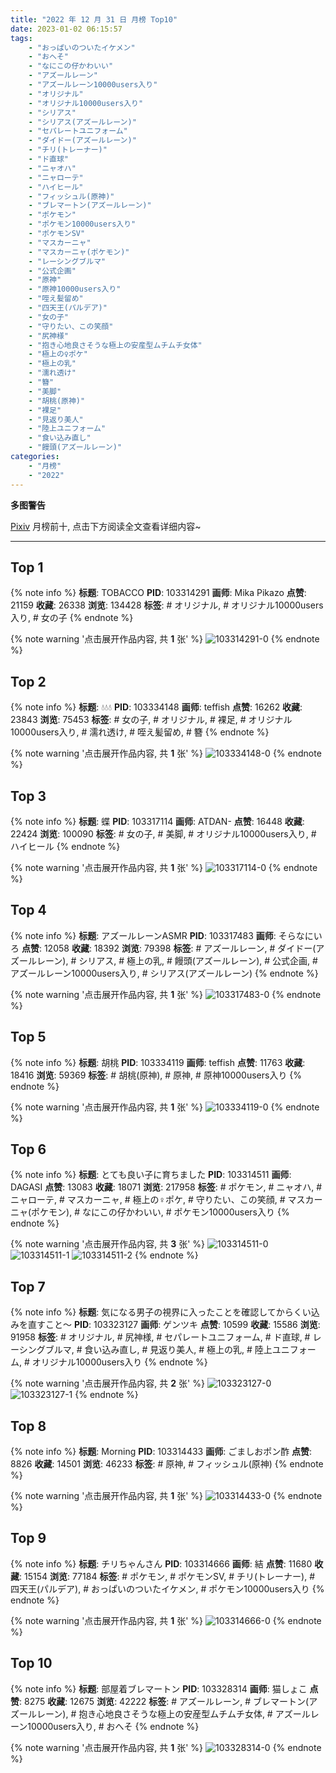 ```yaml
---
title: "2022 年 12 月 31 日 月榜 Top10"
date: 2023-01-02 06:15:57
tags:
    - "おっぱいのついたイケメン"
    - "おへそ"
    - "なにこの仔かわいい"
    - "アズールレーン"
    - "アズールレーン10000users入り"
    - "オリジナル"
    - "オリジナル10000users入り"
    - "シリアス"
    - "シリアス(アズールレーン)"
    - "セパレートユニフォーム"
    - "ダイドー(アズールレーン)"
    - "チリ(トレーナー)"
    - "ド直球"
    - "ニャオハ"
    - "ニャローテ"
    - "ハイヒール"
    - "フィッシュル(原神)"
    - "ブレマートン(アズールレーン)"
    - "ポケモン"
    - "ポケモン10000users入り"
    - "ポケモンSV"
    - "マスカーニャ"
    - "マスカーニャ(ポケモン)"
    - "レーシングブルマ"
    - "公式企画"
    - "原神"
    - "原神10000users入り"
    - "咥え髪留め"
    - "四天王(パルデア)"
    - "女の子"
    - "守りたい、この笑顔"
    - "尻神様"
    - "抱き心地良さそうな極上の安産型ムチムチ女体"
    - "極上の♀ポケ"
    - "極上の乳"
    - "濡れ透け"
    - "簪"
    - "美脚"
    - "胡桃(原神)"
    - "裸足"
    - "見返り美人"
    - "陸上ユニフォーム"
    - "食い込み直し"
    - "饅頭(アズールレーン)"
categories:
    - "月榜"
    - "2022"
---
```


<i class="fa fa-triangle-exclamation"></i>**多图警告**<i class="fa fa-triangle-exclamation"></i>

[Pixiv](https://www.pixiv.net/) 月榜前十, 点击下方阅读全文查看详细内容~

<!-- more -->

---

## Top 1

{% note info %}
**标题**: TOBACCO
**PID**: 103314291 **画师**: Mika Pikazo
**点赞**: 21159 **收藏**: 26338 **浏览**: 134428
**标签**: # オリジナル, # オリジナル10000users入り, # 女の子
{% endnote %}

{% note warning '点击展开作品内容, 共 **1** 张' %}
![103314291-0](https://i.pixiv.re/img-original/img/2022/12/04/00/00/03/103314291_p0.png)
{% endnote %}

## Top 2

{% note info %}
**标题**: 💧💧💧
**PID**: 103334148 **画师**: teffish
**点赞**: 16262 **收藏**: 23843 **浏览**: 75453
**标签**: # 女の子, # オリジナル, # 裸足, # オリジナル10000users入り, # 濡れ透け, # 咥え髪留め, # 簪
{% endnote %}

{% note warning '点击展开作品内容, 共 **1** 张' %}
![103334148-0](https://i.pixiv.re/img-original/img/2022/12/04/17/40/55/103334148_p0.jpg)
{% endnote %}

## Top 3

{% note info %}
**标题**: 蝶
**PID**: 103317114 **画师**: ATDAN-
**点赞**: 16448 **收藏**: 22424 **浏览**: 100090
**标签**: # 女の子, # 美脚, # オリジナル10000users入り, # ハイヒール
{% endnote %}

{% note warning '点击展开作品内容, 共 **1** 张' %}
![103317114-0](https://i.pixiv.re/img-original/img/2022/12/04/03/08/43/103317114_p0.jpg)
{% endnote %}

## Top 4

{% note info %}
**标题**: アズールレーンASMR
**PID**: 103317483 **画师**: そらなにいろ
**点赞**: 12058 **收藏**: 18392 **浏览**: 79398
**标签**: # アズールレーン, # ダイドー(アズールレーン), # シリアス, # 極上の乳, # 饅頭(アズールレーン), # 公式企画, # アズールレーン10000users入り, # シリアス(アズールレーン)
{% endnote %}

{% note warning '点击展开作品内容, 共 **1** 张' %}
![103317483-0](https://i.pixiv.re/img-original/img/2022/12/04/01/35/29/103317483_p0.png)
{% endnote %}

## Top 5

{% note info %}
**标题**: 胡桃
**PID**: 103334119 **画师**: teffish
**点赞**: 11763 **收藏**: 18416 **浏览**: 59369
**标签**: # 胡桃(原神), # 原神, # 原神10000users入り
{% endnote %}

{% note warning '点击展开作品内容, 共 **1** 张' %}
![103334119-0](https://i.pixiv.re/img-original/img/2022/12/04/17/40/01/103334119_p0.jpg)
{% endnote %}

## Top 6

{% note info %}
**标题**: とても良い子に育ちました
**PID**: 103314511 **画师**: DAGASI
**点赞**: 13083 **收藏**: 18071 **浏览**: 217958
**标签**: # ポケモン, # ニャオハ, # ニャローテ, # マスカーニャ, # 極上の♀ポケ, # 守りたい、この笑顔, # マスカーニャ(ポケモン), # なにこの仔かわいい, # ポケモン10000users入り
{% endnote %}

{% note warning '点击展开作品内容, 共 **3** 张' %}
![103314511-0](https://i.pixiv.re/img-original/img/2022/12/04/00/00/27/103314511_p0.png)
![103314511-1](https://i.pixiv.re/img-original/img/2022/12/04/00/00/27/103314511_p1.png)
![103314511-2](https://i.pixiv.re/img-original/img/2022/12/04/00/00/27/103314511_p2.png)
{% endnote %}

## Top 7

{% note info %}
**标题**: 気になる男子の視界に入ったことを確認してからくい込みを直すこと～
**PID**: 103323127 **画师**: ゲンツキ
**点赞**: 10599 **收藏**: 15586 **浏览**: 91958
**标签**: # オリジナル, # 尻神様, # セパレートユニフォーム, # ド直球, # レーシングブルマ, # 食い込み直し, # 見返り美人, # 極上の乳, # 陸上ユニフォーム, # オリジナル10000users入り
{% endnote %}

{% note warning '点击展开作品内容, 共 **2** 张' %}
![103323127-0](https://i.pixiv.re/img-original/img/2022/12/04/09/00/02/103323127_p0.jpg)
![103323127-1](https://i.pixiv.re/img-original/img/2022/12/04/09/00/02/103323127_p1.jpg)
{% endnote %}

## Top 8

{% note info %}
**标题**: Morning
**PID**: 103314433 **画师**: ごましおポン酢
**点赞**: 8826 **收藏**: 14501 **浏览**: 46233
**标签**: # 原神, # フィッシュル(原神)
{% endnote %}

{% note warning '点击展开作品内容, 共 **1** 张' %}
![103314433-0](https://i.pixiv.re/img-original/img/2022/12/04/00/00/17/103314433_p0.png)
{% endnote %}

## Top 9

{% note info %}
**标题**: チリちゃんさん
**PID**: 103314666 **画师**: 結
**点赞**: 11680 **收藏**: 15154 **浏览**: 77184
**标签**: # ポケモン, # ポケモンSV, # チリ(トレーナー), # 四天王(パルデア), # おっぱいのついたイケメン, # ポケモン10000users入り
{% endnote %}

{% note warning '点击展开作品内容, 共 **1** 张' %}
![103314666-0](https://i.pixiv.re/img-original/img/2022/12/04/00/02/06/103314666_p0.jpg)
{% endnote %}

## Top 10

{% note info %}
**标题**: 部屋着ブレマートン
**PID**: 103328314 **画师**: 猫しょこ
**点赞**: 8275 **收藏**: 12675 **浏览**: 42222
**标签**: # アズールレーン, # ブレマートン(アズールレーン), # 抱き心地良さそうな極上の安産型ムチムチ女体, # アズールレーン10000users入り, # おへそ
{% endnote %}

{% note warning '点击展开作品内容, 共 **1** 张' %}
![103328314-0](https://i.pixiv.re/img-original/img/2022/12/04/13/37/16/103328314_p0.png)
{% endnote %}
